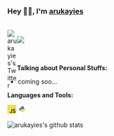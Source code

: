 ### Hey 👋🏽, I'm [arukayies](https://arukayies.com/) 

<br/>

<a href="https://twitter.com/arukayies">
  <img align="left" alt="arukayies's Twitter" width="22px" src="https://cdn.jsdelivr.net/npm/simple-icons@v3/icons/twitter.svg" />
</a>

![](https://visitor-badge.glitch.me/badge?page_id=arukayies.arukayies)

<br/>
  
**Talking about Personal Stuffs:**

- coming soo...

**Languages and Tools:**  

<code><img height="20" src="https://raw.githubusercontent.com/github/explore/80688e429a7d4ef2fca1e82350fe8e3517d3494d/topics/javascript/javascript.png"></code>
<code><img height="20" src="https://raw.githubusercontent.com/github/explore/80688e429a7d4ef2fca1e82350fe8e3517d3494d/topics/python/python.png"></code>



![arukayies's github stats](https://github-readme-stats.vercel.app/api?username=arukayies&show_icons=true&hide_border=true)

